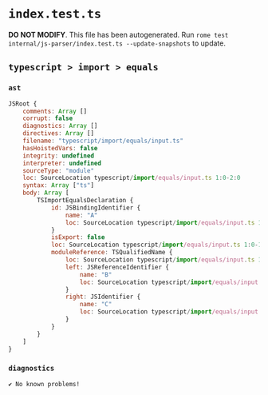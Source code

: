 # `index.test.ts`

**DO NOT MODIFY**. This file has been autogenerated. Run `rome test internal/js-parser/index.test.ts --update-snapshots` to update.

## `typescript > import > equals`

### `ast`

```javascript
JSRoot {
	comments: Array []
	corrupt: false
	diagnostics: Array []
	directives: Array []
	filename: "typescript/import/equals/input.ts"
	hasHoistedVars: false
	integrity: undefined
	interpreter: undefined
	sourceType: "module"
	loc: SourceLocation typescript/import/equals/input.ts 1:0-2:0
	syntax: Array ["ts"]
	body: Array [
		TSImportEqualsDeclaration {
			id: JSBindingIdentifier {
				name: "A"
				loc: SourceLocation typescript/import/equals/input.ts 1:7-1:8 (A)
			}
			isExport: false
			loc: SourceLocation typescript/import/equals/input.ts 1:0-1:15
			moduleReference: TSQualifiedName {
				loc: SourceLocation typescript/import/equals/input.ts 1:11-1:14
				left: JSReferenceIdentifier {
					name: "B"
					loc: SourceLocation typescript/import/equals/input.ts 1:11-1:12 (B)
				}
				right: JSIdentifier {
					name: "C"
					loc: SourceLocation typescript/import/equals/input.ts 1:13-1:14 (C)
				}
			}
		}
	]
}
```

### `diagnostics`

```
✔ No known problems!

```

